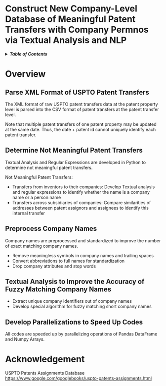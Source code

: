 # Construct New Company-Level Database of Meaningful Patent Transfers with Company Permnos via Textual Analysis and NLP

<details>
<summary><strong><em>Table of Contents</em></strong></summary>

- [Overview](#overview)
  - [Parse XML Format of USPTO Patent Transfers](#parse-xml-format-of-uspto-patent-transfers)
  - [Determine Not Meaningful Patent Transfers](#determine-not-meaningful-patent-transfers)
  - [Preprocess Company Names](#preprocess-company-names)
  - [Texutal Analysis to Improve the Accuracy of Fuzzy Matching Company Names](#texutal-analysis-to-improve-the-accuracy-of-fuzzy-matching-company-names)
  - [Develop Parallelizations to Speed Up Codes](#develop-parallelizations-to-speed-up-codes)
- [Acknowledgement](#acknowledgement)

</details>

# Overview

## Parse XML Format of USPTO Patent Transfers
The XML format of raw USPTO patent transfers data at the patent property level is parsed into the CSV format of patent transfers at the patent transfer level. 

Note that multiple patent transfers of one patent property may be updated at the same date. Thus, the date + patent id cannot uniquely identify each patent transfer. 

## Determine Not Meaningful Patent Transfers 
Textual Analysis and Regular Expressions are developed in Python to determine not meaningful patent transfers.

Not Meaningful Patent Transfers:
* Transfers from inventors to their companies: Develop Textual analysis and regular expressions to identify whether the name is a company name or a person name
* Transfers across subsidiaries of companies: Compare similarities of addresses between patent assignors and assignees to identify this internal transfer

## Preprocess Company Names
Company names are preprocessed and standardized to improve the number of exact matching company names.
* Remove meaningless symbols in company names and trailing spaces
* Convert abbreviations to full names for standardization
* Drop company attributes and stop words

## Textual Analysis to Improve the Accuracy of Fuzzy Matching Company Names
* Extract unique company identifiers out of company names 
* Develop special algorithm for fuzzy matching short company names 

## Develop Parallelizations to Speed Up Codes
All codes are speeded up by parallelizing operations of Pandas DataFrame and Numpy Arrays.

# Acknowledgement
USPTO Patents Assignments Database https://www.google.com/googlebooks/uspto-patents-assignments.html
